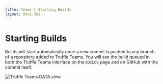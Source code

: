 ```yaml
---
title: Teams | Starting Builds
layout: docs.hbs
---
```

# Starting Builds

Builds will start automatically once a new commit is pushed to any branch of a repository added to Truffle Teams. You will see the build queued in both the Truffle Teams interface on the `BUILDS` page and on GitHub with the commit itself.

![Truffle Teams DATA view](/img/docs/teams/starting-builds-comp.png)